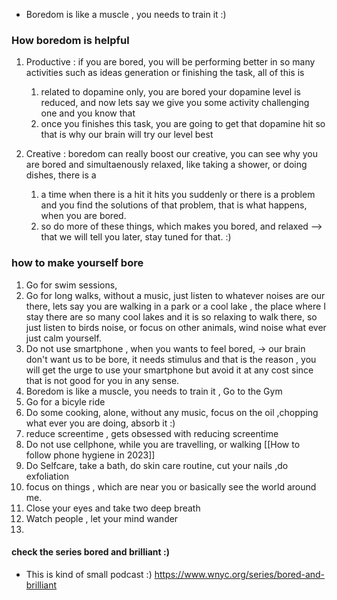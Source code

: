 - Boredom is like a muscle , you needs to train it :) 

### How boredom is helpful
1. Productive : if you are bored, you will be performing better in so many activities such as ideas generation or finishing the task, all of this is 
	1. related to dopamine only, you are bored your dopamine level is reduced, and now lets say we give you some activity challenging one and you know that
	2. once you finishes this task, you are going to get that dopamine hit so that is why our brain will try our level best 

2. Creative : boredom can really boost our creative, you can see why you are bored and simultaenously relaxed, like taking a shower, or doing dishes, there is a 
	1. a time when there is a hit it hits you suddenly or there is a problem and you find the solutions of that problem, that is what happens, when you are bored.
	2. so do more of these things, which makes you bored, and relaxed --> that we will tell you later, stay tuned for that. :) 


### how to make yourself bore 
1. Go for swim sessions, 
2. Go for long walks, without a music, just listen to whatever noises are our there, lets say you are walking in a park or a cool lake , the place where I stay there are so many cool lakes and it is so relaxing to walk there, so just listen to birds noise, or focus on other animals, wind noise what ever just calm yourself.
3. Do not use smartphone , when you wants to feel bored, -> our brain don't want us to be bore, it needs stimulus and that is the reason , you will get the urge to use your smartphone but avoid it at any cost since that is not good for you in any sense. 
4. Boredom is like a muscle, you needs to train it , Go to the Gym
5. Go for a bicyle ride 
6. Do some cooking, alone, without any music, focus on the oil ,chopping what ever you are doing, absorb it :) 
7. reduce screentime , gets obsessed with reducing screentime 
8. Do not use cellphone, while you are travelling, or walking  [[How to follow phone hygiene in 2023]]
9. Do Selfcare, take a bath, do skin care routine, cut your nails ,do exfoliation
10. focus on things , which are near you or basically see the world around me. 
11. Close your eyes and take two deep breath
12. Watch people , let your mind wander
13. 

#### check the series bored and brilliant :) 
- This is kind of small podcast :) 
https://www.wnyc.org/series/bored-and-brilliant

